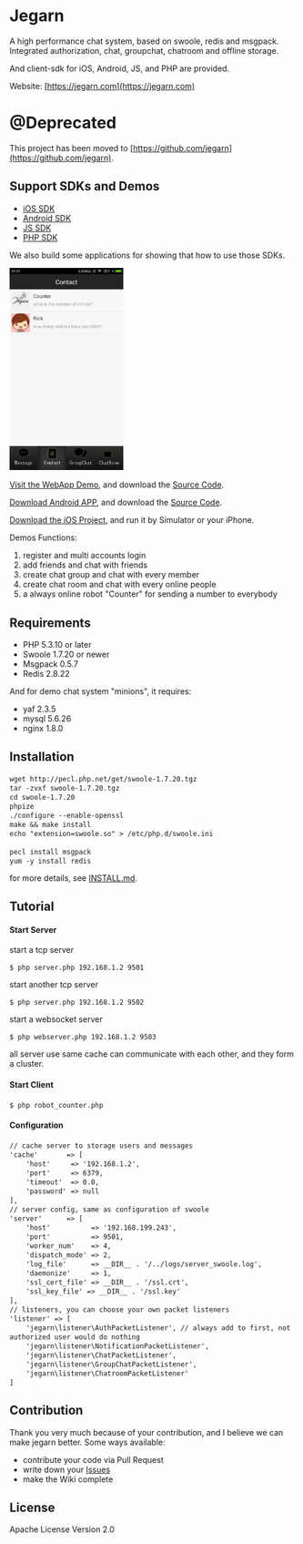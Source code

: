 Jegarn
======

A high performance chat system, based on swoole, redis and msgpack.
Integrated authorization, chat, groupchat, chatroom and offline storage.

And client-sdk for iOS, Android, JS, and PHP are provided.

Website: [https://jegarn.com](https://jegarn.com)




@Deprecated
======

This project has been moved to [https://github.com/jegarn](https://github.com/jegarn).




Support SDKs and Demos
------

- [iOS SDK](https://github.com/Yaoguais/jegarn/blob/master/sdk/ios/src/README.md)
- [Android SDK](https://github.com/Yaoguais/jegarn/blob/master/sdk/android/src/README.md)
- [JS SDK](https://github.com/Yaoguais/jegarn/blob/master/sdk/js/src/README.md)
- [PHP SDK](https://github.com/Yaoguais/jegarn/blob/master/sdk/php/src/README.md)

We also build some applications for showing that how to use those SDKs.

<a href="https://raw.githubusercontent.com/yaoguais/yaoguais.github.io/master/images/jegarn_preview.gif"><img src="https://raw.githubusercontent.com/yaoguais/yaoguais.github.io/master/images/jegarn_preview.gif" width="200"></a>

[Visit the WebApp Demo](https://jegarn.com/minions.html),
and download the [Source Code](https://github.com/Yaoguais/jegarn/blob/master/examples/web-chat-system).

[Download Android APP](https://jegarn.com/minions.apk),
and download the [Source Code](https://github.com/Yaoguais/android-on-the-way/tree/master/android-chat-system).

[Download the iOS Project](https://github.com/Yaoguais/ios-on-the-way/tree/master/minions),
and run it by Simulator or your iPhone.

Demos Functions:

1. register and multi accounts login
2. add friends and chat with friends
3. create chat group and chat with every member
4. create chat room and chat with every online people
5. a always online robot "Counter" for sending a number to everybody




Requirements
------

* PHP 5.3.10 or later
* Swoole 1.7.20 or newer
* Msgpack 0.5.7
* Redis 2.8.22

And for demo chat system "minions", it requires:

* yaf 2.3.5
* mysql 5.6.26
* nginx 1.8.0




Installation
------


	wget http://pecl.php.net/get/swoole-1.7.20.tgz
	tar -zvxf swoole-1.7.20.tgz 
	cd swoole-1.7.20
	phpize
	./configure --enable-openssl
	make && make install
	echo "extension=swoole.so" > /etc/php.d/swoole.ini
	
	pecl install msgpack
	yum -y install redis

for more details, see [INSTALL.md](./INSTALL.md).





Tutorial
------

#### Start Server

start a tcp server

	$ php server.php 192.168.1.2 9501

start another tcp server

	$ php server.php 192.168.1.2 9502

start a websocket server
	
	$ php webserver.php 192.168.1.2 9503

all server use same cache can communicate with each other, and they form a cluster.


#### Start Client

	$ php robot_counter.php


#### Configuration

	// cache server to storage users and messages
	'cache'       => [
        'host'     => '192.168.1.2',
        'port'     => 6379,
        'timeout'  => 0.0,
        'password' => null
    ],
	// server config, same as configuration of swoole
    'server'      => [
        'host'          => '192.168.199.243',
        'port'          => 9501,
        'worker_num'    => 4,
        'dispatch_mode' => 2,
        'log_file'      => __DIR__ . '/../logs/server_swoole.log',
        'daemonize'     => 1,
        'ssl_cert_file' => __DIR__ . '/ssl.crt',
        'ssl_key_file' => __DIR__ . '/ssl.key'
    ],
	// listeners, you can choose your own packet listeners
    'listener' => [
        'jegarn\listener\AuthPacketListener', // always add to first, not authorized user would do nothing
        'jegarn\listener\NotificationPacketListener',
        'jegarn\listener\ChatPacketListener',
        'jegarn\listener\GroupChatPacketListener',
        'jegarn\listener\ChatroomPacketListener'
    ]





Contribution
------

Thank you very much because of your contribution, and I believe we can make jegarn better.
Some ways available:

* contribute your code via Pull Request
* write down your [Issues](https://github.com/Yaoguais/jegarn/issues)
* make the Wiki complete





License
------

Apache License Version 2.0

